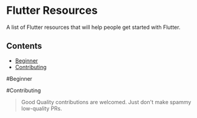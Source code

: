 # Flutter Resources
A list of Flutter resources that will help people get started with Flutter.

## Contents

- [Beginner](#Beginner)
- [Contributing](#Contributing)

#Beginner


#Contributing
 > Good Quality contributions are welcomed. Just don't make spammy low-quality PRs.
